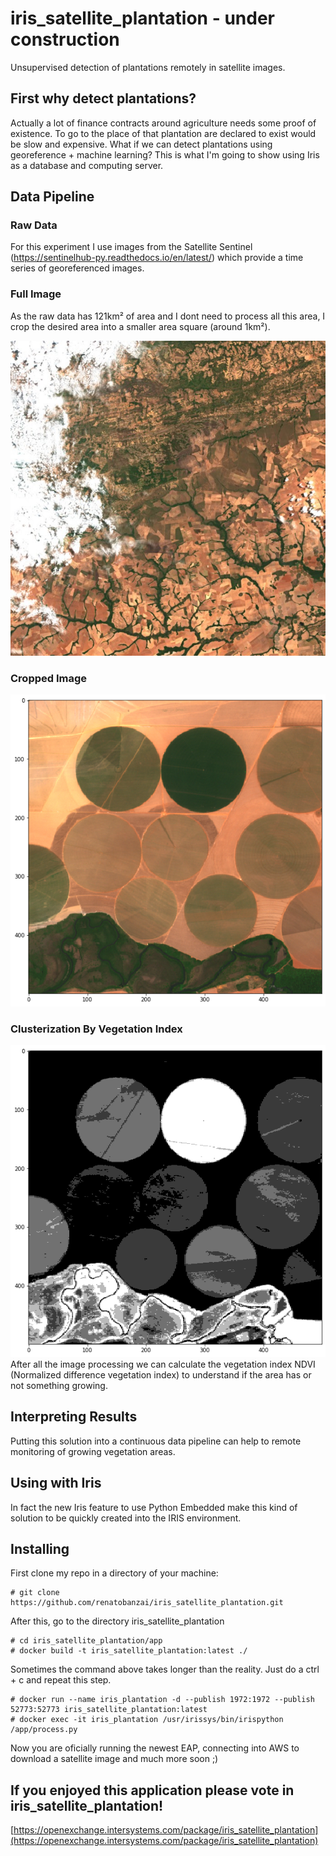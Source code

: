 # iris_satellite_plantation - under construction
Unsupervised detection of plantations remotely in satellite images.

## First why detect plantations?
Actually a lot of finance contracts around agriculture needs some proof of existence. To go to the place 
of that plantation are declared to exist would be slow and expensive. What if we can detect plantations using 
georeference + machine learning? This is what I'm going to show using Iris as a database and computing server.

## Data Pipeline
### Raw Data
For this experiment I use images from the Satellite Sentinel (https://sentinelhub-py.readthedocs.io/en/latest/)
which provide a time series of georeferenced images.

### Full Image
As the raw data has 121km² of area and I dont need to process all this area, I crop the desired area into a smaller 
area square (around 1km²).

![picture](https://github.com/renatobanzai/iris_satellite_plantation/blob/main/docs/img/img_raw.jpg?raw=true)

### Cropped Image

![picture](https://github.com/renatobanzai/iris_satellite_plantation/blob/main/docs/img/img_tci.png?raw=true)

### Clusterization By Vegetation Index
![picture](https://github.com/renatobanzai/iris_satellite_plantation/blob/main/docs/img/result.png?raw=true)
After all the image processing we can calculate the vegetation index NDVI (Normalized difference vegetation index) to 
understand if the area has or not something growing.

## Interpreting Results
Putting this solution into a continuous data pipeline can help to remote monitoring of growing vegetation areas. 

## Using with Iris
In fact the new Iris feature to use Python Embedded make this kind of solution to be quickly created into
the IRIS environment.

## Installing
First clone my repo in a directory of your machine:

```
# git clone https://github.com/renatobanzai/iris_satellite_plantation.git
```
After this, go to the directory iris_satellite_plantation
```
# cd iris_satellite_plantation/app
# docker build -t iris_satellite_plantation:latest ./
```
Sometimes the command above takes longer than the reality. Just do a ctrl + c and repeat this step.
```
# docker run --name iris_plantation -d --publish 1972:1972 --publish 52773:52773 iris_satellite_plantation:latest
# docker exec -it iris_plantation /usr/irissys/bin/irispython /app/process.py
```
Now you are oficially running the newest EAP, connecting into AWS to download a satellite image and much more soon ;) 

## If you enjoyed this application please vote in iris_satellite_plantation!
[https://openexchange.intersystems.com/package/iris_satellite_plantation](https://openexchange.intersystems.com/package/iris_satellite_plantation)
